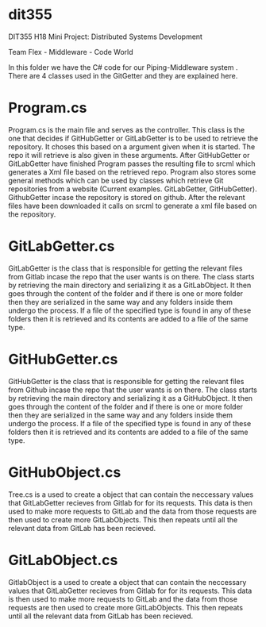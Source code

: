# dit355

DIT355 H18 Mini Project: Distributed Systems Development

Team Flex - Middleware - Code World

In this folder we have the C# code for our Piping-Middleware system .
There are 4 classes used in the GitGetter and they are explained here.

# Program.cs
Program.cs is the main file and serves as the controller. This class is the one that decides if GitHubGetter or GitLabGetter is to be used to retrieve the repository. It choses this based on a argument given when it is started. The repo it will retrieve is also given in these arguments. 
After GitHubGetter or GitLabGetter have finished Program passes the resulting file to srcml which generates a Xml file based on the retrieved repo. Program also stores some general methods which can be used by classes which retrieve Git repositories from a website (Current examples. GitLabGetter, GitHubGetter).
GithubGetter incase the repository is stored on github. After the relevant files have been downloaded it calls on srcml to generate a xml file based on the repository.

# GitLabGetter.cs
GitLabGetter is the class that is responsible for getting the relevant files from Gitlab incase the repo that the user wants is on there. 
The class starts by retrieving the main directory and serializing it as a GitLabObject. It then goes through the content of the folder and if there is one or more folder then they are serialized in the same way and any folders inside them undergo the 
process. If a file of the specified type is found in any of these folders then it is retrieved and its contents are added to a file of the same type.

# GitHubGetter.cs
GitHubGetter is the class that is responsible for getting the relevant files from Github incase the repo that the user wants is on there. 
The class starts by retrieving the main directory and serializing it as a GitHubObject. It then goes through the content of the folder and if there is one or more folder then they are serialized in the same way and any folders inside them undergo the process. 
If a file of the specified type is found in any of these folders then it is retrieved and its contents are added to a file of the same type.

# GitHubObject.cs
Tree.cs is a used to create a object that can contain the neccessary values that GitLabGetter recieves from Gitlab for for its requests.
This data is then used to make more requests to GitLab and the data from those requests are then used to create more GitLabObjects.
This then repeats until all the relevant data from GitLab has been recieved. 

# GitLabObject.cs
GitlabObject is a used to create a object that can contain the neccessary values that GitLabGetter recieves from Gitlab for for its requests.
This data is then used to make more requests to GitLab and the data from those requests are then used to create more GitLabObjects.
This then repeats until all the relevant data from GitLab has been recieved. 